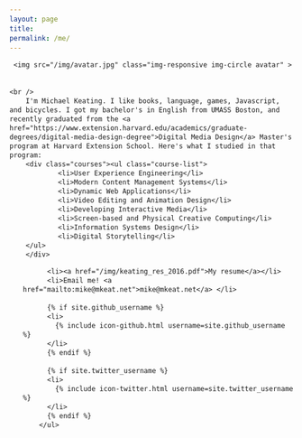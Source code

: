 ```yaml
---
layout: page
title: 
permalink: /me/
---
```


<div class="home">

  


  <p>

  	 <img src="/img/avatar.jpg" class="img-responsive img-circle avatar" >


	<br />	 
  		I'm Michael Keating. I like books, language, games, Javascript, and bicycles. I got my bachelor's in English from UMASS Boston, and recently graduated from the <a href="https://www.extension.harvard.edu/academics/graduate-degrees/digital-media-design-degree">Digital Media Design</a> Master's program at Harvard Extension School. Here's what I studied in that program:
  		<div class="courses"><ul class="course-list">
  				<li>User Experience Engineering</li>
  				<li>Modern Content Management Systems</li>
  				<li>Dynamic Web Applications</li>
  				<li>Video Editing and Animation Design</li>
  				<li>Developing Interactive Media</li>
  				<li>Screen-based and Physical Creative Computing</li>
  				<li>Information Systems Design</li>
  				<li>Digital Storytelling</li>
  		</ul>
  		</div>	
  </p>	


<div class="social">
  	<ul class="social-media-list">

          <li><a href="/img/keating_res_2016.pdf">My resume</a></li>
          <li>Email me! <a href="mailto:mike@mkeat.net">mike@mkeat.net</a> </li>

          {% if site.github_username %}
          <li>
            {% include icon-github.html username=site.github_username %}
          </li>
          {% endif %}

          {% if site.twitter_username %}
          <li>
            {% include icon-twitter.html username=site.twitter_username %}
          </li>
          {% endif %}
        </ul>
</div>
  

</div>
